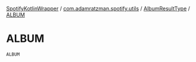 [SpotifyKotlinWrapper](../../index.md) / [com.adamratzman.spotify.utils](../index.md) / [AlbumResultType](index.md) / [ALBUM](./-a-l-b-u-m.md)

# ALBUM

`ALBUM`